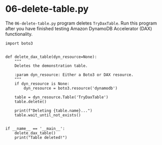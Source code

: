 # 06\-delete\-table\.py<a name="DAX.client.run-application-python.06-delete-table"></a>

The `06-delete-table.py` program deletes `TryDaxTable`\. Run this program after you have finished testing Amazon DynamoDB Accelerator \(DAX\) functionality\.

```
import boto3


def delete_dax_table(dyn_resource=None):
    """
    Deletes the demonstration table.

    :param dyn_resource: Either a Boto3 or DAX resource.
    """
    if dyn_resource is None:
        dyn_resource = boto3.resource('dynamodb')

    table = dyn_resource.Table('TryDaxTable')
    table.delete()

    print(f"Deleting {table.name}...")
    table.wait_until_not_exists()


if __name__ == '__main__':
    delete_dax_table()
    print("Table deleted!")
```